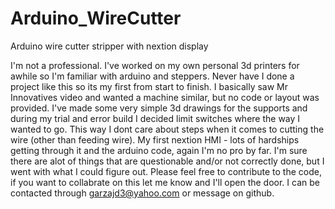 # Arduino_WireCutter
Arduino wire cutter stripper with nextion display

I'm not a professional. I've worked on my own personal 3d printers for awhile so I'm familiar with arduino and steppers. Never have I done a project like this so its my first from start to finish. I basically saw Mr Innovatives video and wanted a machine similar, but no code or layout was provided. I've made some very simple 3d drawings for the supports and during my trial and error build I decided limit switches where the way I wanted to go. This way I dont care about steps when it comes to cutting the wire (other than feeding wire).
My first nextion HMI - lots of hardships getting through it and the arduino code, again I'm no pro by far. I'm sure there are alot of things that are questionable and/or not correctly done, but I went with what I could figure out.
Please feel free to contribute to the code, if you want to collabrate on this let me know and I'll open the door.
I can be contacted through garzajd3@yahoo.com or message on github.
